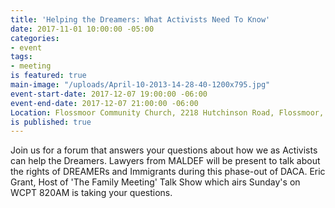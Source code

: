 ```yaml
---
title: 'Helping the Dreamers: What Activists Need To Know'
date: 2017-11-01 10:00:00 -05:00
categories:
- event
tags:
- meeting
is featured: true
main-image: "/uploads/April-10-2013-14-28-40-1200x795.jpg"
event-start-date: 2017-12-07 19:00:00 -06:00
event-end-date: 2017-12-07 21:00:00 -06:00
Location: Flossmoor Community Church, 2218 Hutchinson Road, Flossmoor, IL 60422-1325
is published: true
---
```


Join us for a forum that answers your questions about how we as Activists can help the Dreamers. Lawyers from MALDEF will be present to talk about the rights of DREAMERs and Immigrants during this phase-out of DACA.  Eric Grant, Host of 'The Family Meeting' Talk Show which airs Sunday's on WCPT 820AM is taking your questions. 
